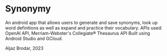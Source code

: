 # Synonymy
An android app that allows users to generate and save synonyms, look up word definitions as well as expand and practice their vocabulary.
APIs used: OpenAI API, Merriam-Webster's Collegiate® Thesaurus API 
Built using Android Studio and GCloud.

Aljaz Brodar, 2023
